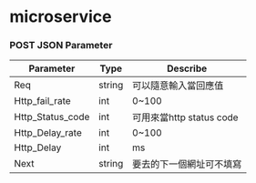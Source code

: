 # microservice

### POST JSON Parameter
| Parameter | Type | Describe |
| ------ | ------ | ------ |
| Req | string | 可以隨意輸入當回應值 |
| Http_fail_rate | int | 0~100 |
| Http_Status_code | int | 可用來當http status code |
| Http_Delay_rate | int | 0~100 |
| Http_Delay | int | ms |
| Next | string | 要去的下一個網址可不填寫 |

